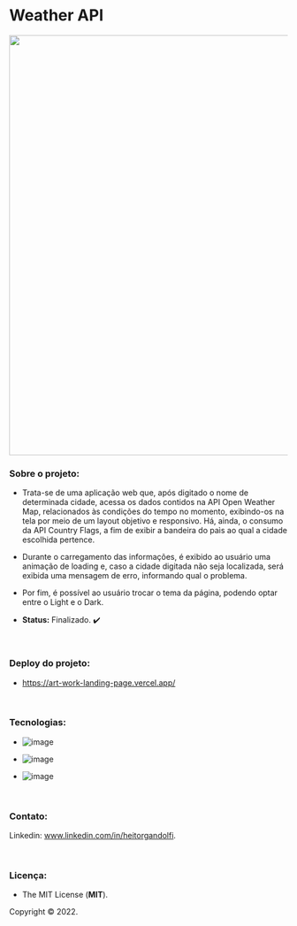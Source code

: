 # Weather API

<div align="center">

<img src="https://user-images.githubusercontent.com/113437603/206704788-4819658b-2cba-4630-a690-a555b075479c.png" width="760px">
 
 </div>

### **Sobre o projeto:**

- Trata-se de uma aplicação web que, após digitado o nome de determinada cidade, acessa os dados contidos na API Open Weather Map, relacionados às condições do tempo no momento, exibindo-os na tela por meio de um layout objetivo e responsivo. Há, ainda, o consumo da API Country Flags, a fim de exibir a bandeira do paìs ao qual a cidade escolhida pertence.

- Durante o carregamento das informações, é exibido ao usuário uma animação de loading e, caso a cidade digitada não seja localizada, será exibida uma mensagem de erro, informando qual o problema.

- Por fim, é possível ao usuário trocar o tema da página, podendo optar entre o Light e o Dark. 

- **Status:** Finalizado. :heavy_check_mark: 

<br>

### **Deploy do projeto:**

- https://art-work-landing-page.vercel.app/

<br>


### **Tecnologias:**

- ![image](https://img.shields.io/badge/JavaScript-F7DF1E?style=for-the-badge&logo=javascript&logoColor=black
)

- ![image](https://img.shields.io/badge/HTML5-E34F26?style=for-the-badge&logo=html5&logoColor=white
)
- ![image](https://img.shields.io/badge/CSS3-1572B6?style=for-the-badge&logo=css3&logoColor=white
)

<br>

### **Contato:**

Linkedin: www.linkedin.com/in/heitorgandolfi.


<br>

### **Licença:**

- The MIT License (**MIT**).

Copyright ©️ 2022.


